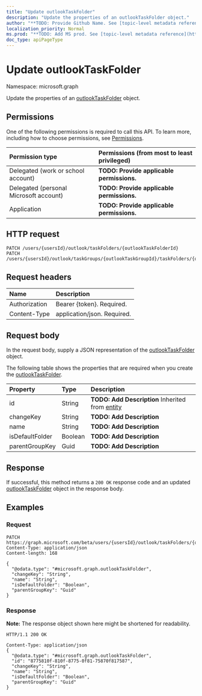```yaml
---
title: "Update outlookTaskFolder"
description: "Update the properties of an outlookTaskFolder object."
author: "**TODO: Provide Github Name. See [topic-level metadata reference](https://msgo.azurewebsites.net/add/document/guidelines/metadata.html#topic-level-metadata)**"
localization_priority: Normal
ms.prod: "**TODO: Add MS prod. See [topic-level metadata reference](https://msgo.azurewebsites.net/add/document/guidelines/metadata.html#topic-level-metadata)**"
doc_type: apiPageType
---
```


# Update outlookTaskFolder
Namespace: microsoft.graph

Update the properties of an [outlookTaskFolder](../resources/outlooktaskfolder.md) object.

## Permissions
One of the following permissions is required to call this API. To learn more, including how to choose permissions, see [Permissions](/graph/permissions-reference).

|Permission type|Permissions (from most to least privileged)|
|:---|:---|
|Delegated (work or school account)|**TODO: Provide applicable permissions.**|
|Delegated (personal Microsoft account)|**TODO: Provide applicable permissions.**|
|Application|**TODO: Provide applicable permissions.**|

## HTTP request

<!-- {
  "blockType": "ignored"
}
-->
``` http
PATCH /users/{usersId}/outlook/taskFolders/{outlookTaskFolderId}
PATCH /users/{usersId}/outlook/taskGroups/{outlookTaskGroupId}/taskFolders/{outlookTaskFolderId}
```

## Request headers
|Name|Description|
|:---|:---|
|Authorization|Bearer {token}. Required.|
|Content-Type|application/json. Required.|

## Request body
In the request body, supply a JSON representation of the [outlookTaskFolder](../resources/outlooktaskfolder.md) object.

The following table shows the properties that are required when you create the [outlookTaskFolder](../resources/outlooktaskfolder.md).

|Property|Type|Description|
|:---|:---|:---|
|id|String|**TODO: Add Description** Inherited from [entity](../resources/entity.md)|
|changeKey|String|**TODO: Add Description**|
|name|String|**TODO: Add Description**|
|isDefaultFolder|Boolean|**TODO: Add Description**|
|parentGroupKey|Guid|**TODO: Add Description**|



## Response

If successful, this method returns a `200 OK` response code and an updated [outlookTaskFolder](../resources/outlooktaskfolder.md) object in the response body.

## Examples

### Request
<!-- {
  "blockType": "request",
  "name": "update_outlooktaskfolder"
}
-->
``` http
PATCH https://graph.microsoft.com/beta/users/{usersId}/outlook/taskFolders/{outlookTaskFolderId}
Content-Type: application/json
Content-length: 168

{
  "@odata.type": "#microsoft.graph.outlookTaskFolder",
  "changeKey": "String",
  "name": "String",
  "isDefaultFolder": "Boolean",
  "parentGroupKey": "Guid"
}
```


### Response
**Note:** The response object shown here might be shortened for readability.
<!-- {
  "blockType": "response",
  "truncated": true
}
-->
``` http
HTTP/1.1 200 OK

Content-Type: application/json
{
  "@odata.type": "#microsoft.graph.outlookTaskFolder",
  "id": "8775810f-810f-8775-0f81-75870f817587",
  "changeKey": "String",
  "name": "String",
  "isDefaultFolder": "Boolean",
  "parentGroupKey": "Guid"
}
```

